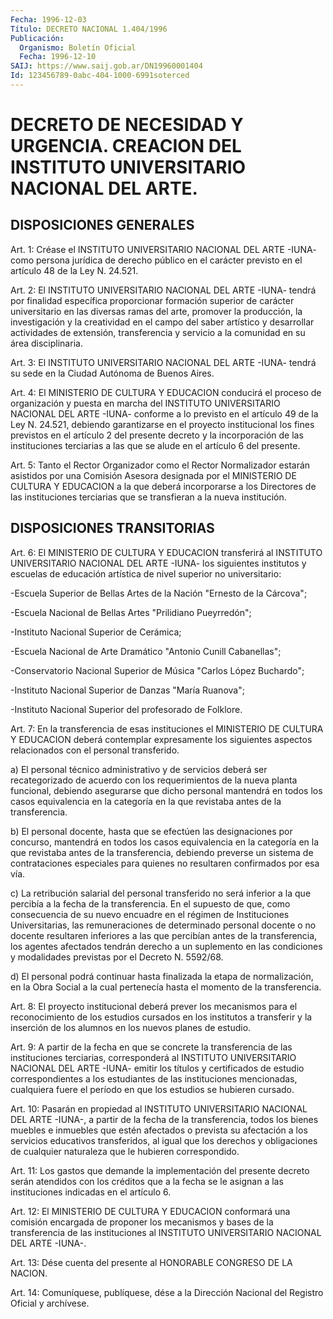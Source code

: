 ```yaml
---
Fecha: 1996-12-03
Título: DECRETO NACIONAL 1.404/1996
Publicación:
  Organismo: Boletín Oficial
  Fecha: 1996-12-10
SAIJ: https://www.saij.gob.ar/DN19960001404
Id: 123456789-0abc-404-1000-6991soterced
---
```

# DECRETO DE NECESIDAD Y URGENCIA. CREACION DEL INSTITUTO UNIVERSITARIO NACIONAL DEL ARTE.

## DISPOSICIONES GENERALES

<a id="1"></a>
Art. 1: Créase  el  INSTITUTO  UNIVERSITARIO NACIONAL DEL ARTE -IUNA-  como persona jurídica de derecho  público  en  el  carácter previsto en el artículo 48 de la Ley N. 24.521.

<a id="2"></a>
Art. 2: El INSTITUTO UNIVERSITARIO NACIONAL DEL ARTE -IUNA- tendrá por  finalidad    específica  proporcionar  formación  superior  de carácter universitario  en las diversas ramas del arte, promover la producción, la investigación y la creatividad en el campo del saber artístico y desarrollar actividades  de  extensión, transferencia y servicio a la comunidad en su área disciplinaria.

<a id="3"></a>
Art. 3: El INSTITUTO UNIVERSITARIO NACIONAL DEL ARTE -IUNA- tendrá su sede en la Ciudad Autónoma de Buenos Aires.

<a id="4"></a>
Art. 4: El MINISTERIO DE CULTURA Y EDUCACION  conducirá el proceso de  organización  y  puesta  en marcha del INSTITUTO  UNIVERSITARIO NACIONAL DEL ARTE -IUNA- conforme  a  lo previsto en el artículo 49 de la Ley N. 24.521, debiendo garantizarse en el proyecto institucional los fines previstos en el  artículo  2  del  presente decreto  y  la incorporación de las instituciones terciarias a  las que se alude en el artículo 6 del presente.

<a id="5"></a>
Art. 5: Tanto  el  Rector  Organizador como el Rector Normalizador estarán  asistidos  por  una  Comisión  Asesora  designada  por  el MINISTERIO DE CULTURA Y EDUCACION  a  la  que deberá incorporarse a los Directores de las instituciones terciarias que se transfieran a la nueva institución.

## DISPOSICIONES TRANSITORIAS

<a id="6"></a>
Art.  6:  El  MINISTERIO  DE CULTURA Y EDUCACION  transferirá  al INSTITUTO UNIVERSITARIO NACIONAL  DEL  ARTE  -IUNA-  los siguientes institutos y escuelas de educación artística de nivel  superior  no universitario:

-Escuela  Superior  de  Bellas  Artes  de  la Nación "Ernesto de la Cárcova";

-Escuela   Nacional  de  Bellas  Artes  "Prilidiano Pueyrredón";

-Instituto Nacional Superior de Cerámica;

-Escuela Nacional  de  Arte  Dramático "Antonio Cunill Cabanellas";

-Conservatorio Nacional Superior de Música "Carlos López Buchardo";

-Instituto   Nacional  Superior  de  Danzas  "María  Ruanova";

-Instituto  Nacional   Superior  del  profesorado  de  Folklore.

<a id="7"></a>
Art. 7: En la transferencia de esas instituciones el MINISTERIO DE CULTURA Y EDUCACION deberá contemplar  expresamente  los siguientes aspectos relacionados con el personal transferido.

a)  El  personal  técnico administrativo y de servicios deberá  ser recategorizado de acuerdo con los requerimientos de la nueva planta funcional, debiendo  asegurarse  que  dicho  personal  mantendrá en todos  los  casos  equivalencia en la categoría en la que revistaba antes de la transferencia.

b) El personal docente, hasta que se efectúen las designaciones por concurso, mantendrá en todos los casos equivalencia en la categoría en la que revistaba antes de la transferencia, debiendo preverse un sistema de contrataciones  especiales  para  quienes  no resultaren confirmados por esa vía.

c)  La  retribución  salarial  del  personal  transferido  no  será inferior  a la que percibía a la fecha de la transferencia. En  el supuesto de que,  como  consecuencia  de  su  nuevo  encuadre en el régimen  de  Instituciones  Universitarias,  las remuneraciones  de determinado personal docente o no docente resultaren  inferiores  a las  que percibían antes de la transferencia, los agentes afectados tendrán  derecho  a  un suplemento en las condiciones y modalidades previstas por el Decreto N. 5592/68.

d)  El  personal  podrá continuar  hasta  finalizada  la  etapa  de normalización, en la  Obra  Social  a  la  cual pertenecía hasta el momento de la transferencia.

<a id="8"></a>
Art.  8: El proyecto institucional deberá prever  los  mecanismos para el reconocimiento de los estudios cursados en los institutos a transferir  y  la  inserción de los alumnos en los nuevos planes de estudio.

<a id="9"></a>
Art. 9: A partir de  la  fecha en que se concrete la transferencia de  las  instituciones  terciarias,    corresponderá  al  INSTITUTO UNIVERSITARIO  NACIONAL  DEL  ARTE -IUNA-  emitir  los  títulos  y certificados de estudio correspondientes a los  estudiantes  de las instituciones  mencionadas, cualquiera fuere el período en que  los estudios se hubieren cursado.

<a id="10"></a>
Art. 10: Pasarán en propiedad al INSTITUTO UNIVERSITARIO NACIONAL DEL ARTE -IUNA-,  a  partir de la fecha de la transferencia, todos los bienes muebles e inmuebles  que  estén  afectados o prevista su afectación a los servicios educativos transferidos,  al  igual  que los derechos y obligaciones de cualquier naturaleza que le hubieren correspondido.

<a id="11"></a>
Art.  11:  Los gastos que demande la implementación del presente decreto serán atendidos  con  los  créditos  que  a la fecha se le asignan  a  las instituciones  indicadas  en  el    artículo  6.

<a id="12"></a>
Art.  12:  El  MINISTERIO DE CULTURA Y EDUCACION conformará  una comisión encargada  de  proponer  los  mecanismos  y  bases  de la transferencia  de  las  instituciones  al  INSTITUTO UNIVERSITARIO NACIONAL DEL ARTE  -IUNA-.

<a id="13"></a>
Art.  13: Dése cuenta del presente al HONORABLE  CONGRESO  DE  LA NACION.

<a id="14"></a>
Art. 14: Comuníquese,  publíquese,  dése  a la Dirección Nacional del Registro Oficial y archívese.
